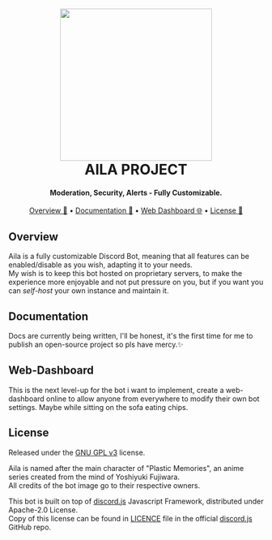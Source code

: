 <h1 align=center>
    <a href=https://github.com/islaDevs/Aila-bot/tree/develop target=_blank>
        <img src=https://i.imgur.com/W8BPPlS.png width=300>
    </a>
    <br>
    AILA PROJECT
    <br>
</h1>

<h4 align=center>Moderation, Security, Alerts - Fully Customizable.</h4>

<p align="center">
  <a href="#overview">Overview 🔎</a>
  •
  <a href="#documentation">Documentation 📖</a>
  •
  <a href="#web-dashboard">Web Dashboard 🌐</a>
  •
  <a href="#license">License 📜</a>
</p>

## Overview

Aila is a fully customizable Discord Bot, meaning that all features can be enabled/disable as you wish, adapting it to your needs.  
My wish is to keep this bot hosted on proprietary servers, to make the experience more enjoyable and not put pressure on you, but if you want you can *self-host* your own instance and maintain it.


## Documentation

Docs are currently being written, I'll be honest, it's the first time for me to publish an open-source project so pls have mercy.✨ 

## Web-Dashboard

This is the next level-up for the bot i want to implement, create a web-dashboard online to allow anyone from everywhere to modify their own bot settings. Maybe while sitting on the sofa eating chips.

## License

Released under the [GNU GPL v3](https://www.gnu.org/licenses/gpl-3.0.en.html) license.

Aila is named after the main character of "Plastic Memories", an anime series created from the mind of Yoshiyuki Fujiwara.  
All credits of the bot image go to their respective owners.

This bot is built on top of [discord.js](https://discord.js.org/) Javascript Framework, distributed under Apache-2.0 License.  
Copy of this license can be found in [LICENCE](https://github.com/discordjs/discord.js/blob/master/LICENSE) file in the official [discord.js](https://github.com/discordjs/discord.js) GitHub repo.
